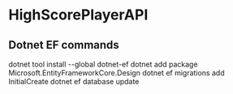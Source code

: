 # HighScorePlayerAPI

 ## Dotnet EF commands
 
dotnet tool install --global dotnet-ef
dotnet add package Microsoft.EntityFrameworkCore.Design
dotnet ef migrations add InitialCreate
dotnet ef database update
